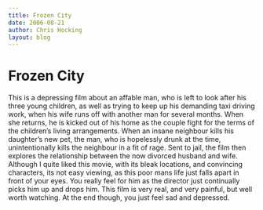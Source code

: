 ```yaml
---
title: Frozen City
date: 2006-08-21
author: Chris Hocking
layout: blog
---
```

# Frozen City

This is a depressing film about an affable man, who is left to look after his three young children, as well as trying to keep up his demanding taxi driving work, when his wife runs off with another man for several months. When she returns, he is kicked out of his home as the couple fight for the terms of the children’s living arrangements. When an insane neighbour kills his daughter’s new pet, the man, who is hopelessly drunk at the time, unintentionally kills the neighbour in a fit of rage. Sent to jail, the film then explores the relationship between the now divorced husband and wife. Although I quite liked this movie, with its bleak locations, and convincing characters, its not easy viewing, as this poor mans life just falls apart in front of your eyes. You really feel for him as the director just continually picks him up and drops him. This film is very real, and very painful, but well worth watching. At the end though, you just feel sad and depressed.